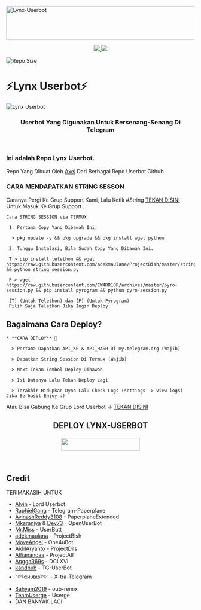 <a href="https://cooltext.com"><img src="https://images.cooltext.com/5513362.gif" width="503" height="91" alt="Lynx-Userbot" /></a>

<p align="center">
  <a href="https://github.com/KENZO-404/Lynx-Userbot/fork">
  <img src="https://img.shields.io/github/forks/KENZO-404/Lynx-Userbot?label=Fork&style=social">

  </a>
  <a href="https://github.com/KENZO-404/Lynx-Userbot">
    <img src="https://img.shields.io/github/stars/KENZO-404/Lynx-Userbot?style=social">
  </a>
</p>  

![Repo Size](https://img.shields.io/github/repo-size/KENZO-404/Lynx-Userbot?&style=flat-square&logo=github)

# ⚡Lynx Userbot⚡
![Lynx Userbot](https://telegra.ph/file/f3c656862a017f945c0bc.png)

<h3 align="center">Userbot Yang Digunakan Untuk Bersenang-Senang Di Telegram</h3>
<p align="center">&nbsp;</p>

### Ini adalah Repo Lynx Userbot.

Repo Yang Dibuat Oleh [Axel](https://t.me/SyndicateTwenty4) Dari Berbagai Repo Userbot Github


### CARA MENDAPATKAN STRING SESSON

Caranya Pergi Ke Grup Support Kami, Lalu Ketik #String [TEKAN DISINI](https://t.me/LordUserbot_Group) Untuk Masuk Ke Grup Support.
```
Cara STRING SESSION via TERMUX

 1. Pertama Copy Yang Dibawah Ini.

  > pkg update -y && pkg upgrade && pkg install wget python

 2. Tunggu Instalasi, Bila Sudah Copy Yang Dibawah Ini.

 T > pip install telethon && wget https://raw.githubusercontent.com/adekmaulana/ProjectBish/master/string_session.py && python string_session.py

 P > wget https://raw.githubusercontent.com/CW4RR10R/archives/master/pyro-session.py && pip install pyrogram && python pyro-session.py

 [T] (Untuk Telethon) dan [P] (Untuk Pyrogram)
 Pilih Saja Telethon Jika Ingin Deploy.
```
## Bagaimana Cara Deploy?

```
* **CARA DEPLOY** 🔧

  > Pertama Dapatkan API_KE & API_HASH Di my.telegram.org (Wajib)

  > Dapatkan String Session Di Termux (Wajib)

  > Next Tekan Tombol Deploy Dibawah

  > Isi Datanya Lalu Tekan Deploy Lagi

  > Terakhir Hidupkan Dyno Lalu Check Logs (settings -> view logs) Jika Berhasil Enjoy :)
```
Atau Bisa Gabung Ke Grup Lord Userbot -> [TEKAN DISINI](https://t.me/LordUserbot_Group)
## <p align="center">DEPLOY LYNX-USERBOT</p>


<p align="center"><a href="https://heroku.com/deploy?template=https://github.com/KENZO-404/Lynx-Userbot/tree/Lynx-Userbot"> <img src="https://img.shields.io/badge/Deploy%20Ke%20Heroku-magenta?style=flat&logo=heroku" width="210" height="34.45" /></a></p>

<br>
</p>

## Credit
TERIMAKASIH UNTUK

*   [Alvin](https://github.com/Zora24/Lord-Userbot) - Lord Userbot
*   [RaphielGang](https://github.com/RaphielGang) - Telegram-Paperplane
*   [AvinashReddy3108](https://github.com/AvinashReddy3108) - PaperplaneExtended
*   [Mkaraniya](https://github.com/mkaraniya) & [Dev73](https://github.com/Devp73) - OpenUserBot
*   [Mr.Miss](https://github.com/keselekpermen69) - UserButt
*   [adekmaulana](https://github.com/adekmaulana) - ProjectBish
*   [MoveAngel](https://github.com/MoveAngel) - One4uBot
*   [AidilAryanto](https://github.com/aidilaryanto) - ProjectDils 
*   [Alfianandaa](https://github.com/alfianandaa/ProjectAlf) - ProjectAlf
*   [AnggaR69s](https://github.com/GengKapak/DCLXVI) - DCLXVI
*   [kandnub](https://github.com/kandnub) - TG-UserBot
*   [༺αиυвιѕ༻](https://github.com/Dark-Princ3) - X-tra-Telegram
*   [Sahyam2019](https://github.com/sahyam2019/oub-remix) - oub-remix
*   [TeamUserge](https://github.com/UsergeTeam/Userge) - Userge
*   DAN BANYAK LAGI 
